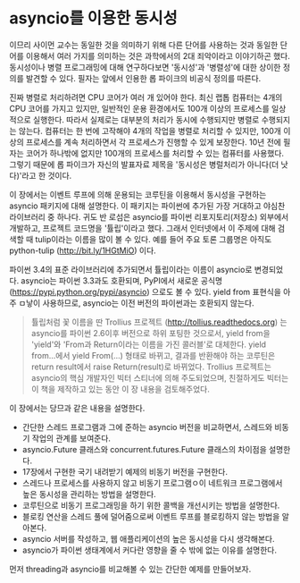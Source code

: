 # asyncio를 이용한 동시성

이므리 사이먼 교수는 동일한 것을 의미하기 위해 다른 단어를 사용하는 것과 동일한 단어를 이용해서 여러 가지를 의미하는 것은 과학에서의 2대 죄악이라고 이야기하곤 했다. 동시성이나 병렬 프로그래밍에 대해 연구하다보면 '동시성'과 '병렬성'에 대한 상이한 정의를 발견할 수 있다. 필자는 앞에서 인용한 롭 파이크의 비공식 정의를 따른다.

진짜 병렬로 처리하려면 CPU 코어가 여러 개 있어야 한다. 최신 랩톱 컴퓨터는 4개의 CPU 코어를 가지고 있지만, 일반적인 운용 환경에서도 100개 이상의 프로세스를 일상적으로 실행한다. 따라서 실제로는 대부분의 처리가 동시에 수행되지만 병렬로 수행되지는 않는다. 컴퓨터는 한 번에 고작해야 4개의 작업을 병렬로 처리할 수 있지만, 100개 이상의 프로세스를 계속 처리하면서 각 프로세스가 진행할 수 있게 보장한다. 10년 전에 필자는 코어가 하나밖에 없지만 100개의 프로세스를 처리할 수 있는 컴퓨터를 사용했다. 그렇기 때문에 롭 파이크가 자신의 발표자료 제목을 '동시성은 병럴처리가 아니다(더 낫다)'라고 한 것이다.

이 장에서는 이벤트 루프에 의해 운용되는 코루틴을 이용해서 동시성을 구현하는 asyncio 패키지에 대해 설명한다. 이 패키지는 파이썬에 추가된 가장 거대하고 야심찬 라이브러리 중 하나다. 귀도 반 로섬은 asyncio를 파이썬 리포지토리(저장소) 외부에서 개발하고, 프로젝트 코드명을 '튤립'이라고 했다. 그래서 인터넷에서 이 주제에 대해 검색할 때 tulip이라는 이름을 많이 볼 수 있다. 예를 들어 주요 토론 그룹명은 아직도 python-tulip (http://bit.ly/1HGtMiO) 이다.

파이썬 3.4의 표준 라이브러리에 추가되면서 튤립이라는 이름이 asyncio로 변경되었다. asyncio는 파이썬 3.3과도 호환되며, PyPI에서 새로운 공식명 (https://pypi.python.org/pypi/asyncio) 으로도 볼 수 있다. yield from 표현식을 아주 ㅁ낳이 사용하므로, asyncio는 이전 버전의 파이썬과는 호환되지 않는다.
> 튤립처럼 꽃 이름을 딴 Trollius 프로젝트 (http://tollius.readthedocs.org) 는 asyncio를 파이썬 2.6이후 버전으로 하위 포팅한 것으로서, yield from을 'yield'와 'From과 Return이라는 이름을 가진 콜러블'로 대체한다. yield from...에서 yield From(...) 형태로 바뀌고, 결과를 반환해야 하는 코루틴은 return result에서 raise Return(result)로 바뀌었다. Trollius 프로젝트는 asyncio의 핵심 개발자인 빅터 스티너에 의해 주도되었으며, 친절하게도 빅터는 이 책을 제작하고 있는 동안 이 장 내용을 검토해주었다.

이 장에서는 당므과 같은 내용을 설명한다.
* 간단한 스레드 프로그램과 그에 준하는 asyncio 버전을 비교하면서, 스레드와 비동기 작업의 관계를 보여준다.
* asyncio.Future 클래스와 concurrent.futures.Future 클래스의 차이점을 설명한다.
* 17장에서 구현한 국기 내려받기 예제의 비동기 버전을 구현한다.
* 스레드나 프로세스를 사용하지 않고 비동기 프로그램ㅇ이 네트워크 프로그램에서 높은 동시성을 관리하는 방법을 설명한다.
* 코루틴으로 비동기 프로그래밍을 하기 위한 콜백을 개선시키는 방법을 설명한다.
* 블로킹 연산을 스레드 풀에 덜어줌으로써 이벤트 루프를 블로킹하지 않는 방법을 알아본다.
* asyncio 서버를 작성하고, 웹 애플리케이션의 높은 동시성을 다시 생각해본다.
* asyncio가 파이썬 생태계에서 커다란 영향을 줄 수 밖에 없는 이유를 설명한다.

먼저 threading과 asyncio를 비교해볼 수 있는 간단한 예제를 만들어보자.